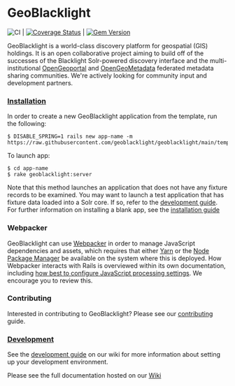 # GeoBlacklight

![CI](https://github.com/geoblacklight/geoblacklight/actions/workflows/ruby.yml/badge.svg) | [![Coverage Status](https://img.shields.io/badge/coverage-100%25-brightgreen)]() | [![Gem Version](https://img.shields.io/gem/v/geoblacklight.svg)](https://github.com/geoblacklight/geoblacklight/releases)

GeoBlacklight is a world-class discovery platform for geospatial (GIS) holdings. It
is an open collaborative project aiming to build off of the successes
of the Blacklight Solr-powered discovery interface and the
multi-institutional [OpenGeoportal](http://opengeoportal.io/) and [OpenGeoMetadata](https://github.com/opengeometadata) federated metadata sharing
communities. We're actively looking for community input and development partners.

### [Installation](https://github.com/geoblacklight/geoblacklight/wiki/Installation)

In order to create a new GeoBlacklight application from the template, run the following:

```
$ DISABLE_SPRING=1 rails new app-name -m https://raw.githubusercontent.com/geoblacklight/geoblacklight/main/template.rb
```

To launch app:

```
$ cd app-name
$ rake geoblacklight:server
```

Note that this method launches an application that does not have any fixture records to be examined. You may want to launch a test application that has fixture data loaded into a Solr core. If so, refer to the [development guide](https://github.com/geoblacklight/geoblacklight/wiki/Development). For further information on installing a blank app, see the [installation guide](https://github.com/geoblacklight/geoblacklight/wiki/Installation)

### Webpacker
GeoBlacklight can use [Webpacker](https://github.com/rails/webpacker) in order to manage JavaScript dependencies and assets, which requires that either [Yarn](https://yarnpkg.com/) or the [Node Package Manager](https://www.npmjs.com/) be available on the system where this is deployed.  How Webpacker interacts with Rails is overviewed within its own documentation, including [how best to configure JavaScript processing settings](https://github.com/rails/webpacker). We encourage you to review this.

### Contributing
Interested in contributing to GeoBlacklight? Please see our [contributing](CONTRIBUTING.md) guide.

### [Development](https://github.com/geoblacklight/geoblacklight/wiki/Development)

See the [development guide](https://github.com/geoblacklight/geoblacklight/wiki/Development) on our wiki for more information about setting up your development environment.


Please see the full documentation hosted on our [Wiki](https://github.com/geoblacklight/geoblacklight/wiki)
